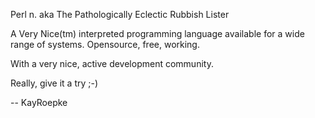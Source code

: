 Perl n.
aka The Pathologically Eclectic Rubbish Lister 

A Very Nice(tm) interpreted programming language available for a wide range of systems.
Opensource, free, working.

With a very nice, active development community.

Really, give it a try ;-)

-- KayRoepke
